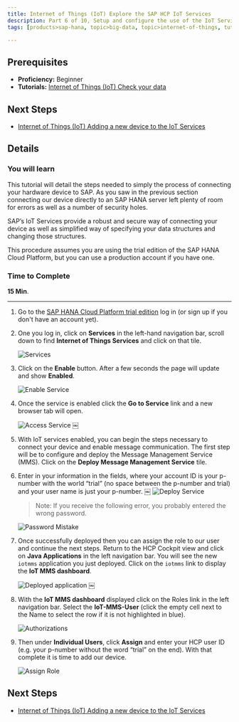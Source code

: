 ```yaml
---
title: Internet of Things (IoT) Explore the SAP HCP IoT Services
description: Part 6 of 10, Setup and configure the use of the IoT Services with SAP HANA Cloud Platform
tags: [products>sap-hana, topic>big-data, topic>internet-of-things, tutorial>beginner ]

---
```


## Prerequisites  
 - **Proficiency:** Beginner
 - **Tutorials:** [Internet of Things (IoT) Check your data](http://go.sap.com/developer/tutorials/iot-part5-inserting-tessel-data.html)


## Next Steps
 - [Internet of Things (IoT) Adding a new device to the IoT Services](http://go.sap.com/developer/tutorials/iot-part7-add-device.html)

## Details
### You will learn  

This tutorial will detail the steps needed to simply the process of connecting your hardware device to SAP. As you saw in the previous section connecting our device directly to an SAP HANA server left plenty of room for errors as well as a number of security holes.
SAP’s IoT Services provide a robust and secure way of connecting your device as well as simplified way of specifying your data structures and changing those structures.

This procedure assumes you are using the trial edition of the SAP HANA Cloud Platform, but you can use a production account if you have one.  

### Time to Complete
**15 Min**.

---
1. Go to the [SAP HANA Cloud Platform trial edition](https://account.hanatrial.ondemand.com/cockpit) log in (or sign up if you don't have an account yet).

2. One you log in, click on **Services** in the left-hand navigation bar, scroll down to find **Internet of Things Services** and click on that tile.

    ![Services](https://raw.githubusercontent.com/SAPDocuments/Tutorials/master/tutorials/iot-part6-hcp-services/p6_2.png)

3. Click on the **Enable** button. After a few seconds the page will update and show **Enabled**.

    ![Enable Service](https://raw.githubusercontent.com/SAPDocuments/Tutorials/master/tutorials/iot-part6-hcp-services/p6_3a.png)

4. Once the service is enabled click the **Go to Service** link and a new browser tab will open.

    ![Access Service](https://raw.githubusercontent.com/SAPDocuments/Tutorials/master/tutorials/iot-part6-hcp-services/p6_4.png)￼
5. With IoT services enabled, you can begin the steps necessary to connect your device and enable message communication. The first step will be to configure and deploy the Message Management Service (MMS). Click on the **Deploy Message Management Service** tile.


6. Enter in your information in the fields, where your account ID is your p-number with the world “trial” (no space between the p-number and trial) and your user name is just your p-number.￼
    ![Deploy Service](https://raw.githubusercontent.com/SAPDocuments/Tutorials/master/tutorials/iot-part6-hcp-services/p6_6a.png)    > Note: If you receive the following error, you probably entered the wrong password.    ![Password Mistake](https://raw.githubusercontent.com/SAPDocuments/Tutorials/master/tutorials/iot-part6-hcp-services/p6_6b.png)7. Once successfully deployed then you can assign the role to our user and continue the next steps. Return to the HCP Cockpit view and click on **Java Applications** in the left navigation bar. You will see the new `iotmms` application you just deployed. Click on the `iotmms` link to display the **IoT MMS dashboard**.

    ![Deployed application](https://raw.githubusercontent.com/SAPDocuments/Tutorials/master/tutorials/iot-part6-hcp-services/p6_7.png)￼8. With the **IoT MMS dashboard** displayed click on the Roles link in the left navigation bar. Select the **IoT-MMS-User** (click the empty cell next to the Name to select the row if it is not highlighted in blue).

    ![Authorizations](https://raw.githubusercontent.com/SAPDocuments/Tutorials/master/tutorials/iot-part6-hcp-services/p6_8.png)

9. Then under **Individual Users**, click **Assign** and enter your HCP user ID (e.g. your p-number without the word “trial” on the end). With that complete it is time to add our device.    ![Assign Role](https://raw.githubusercontent.com/SAPDocuments/Tutorials/master/tutorials/iot-part6-hcp-services/p6_9.png)## Next Steps
 - [Internet of Things (IoT) Adding a new device to the IoT Services](http://go.sap.com/developer/tutorials/iot-part7-add-device.html)
